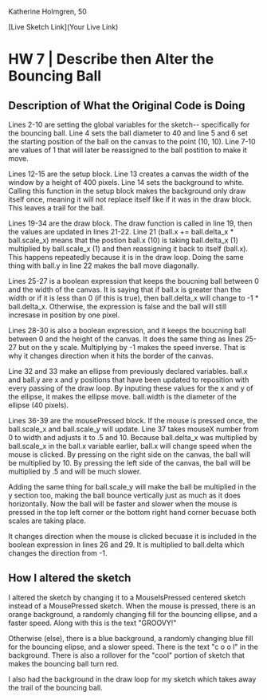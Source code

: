 Katherine Holmgren, 50

[Live Sketch Link](Your Live Link)


# HW 7 | Describe then Alter the Bouncing Ball

## Description of What the Original Code is Doing

Lines 2-10 are setting the global variables for the sketch-- specifically for the bouncing ball. Line 4 sets the ball diameter to 40 and line 5 and 6 set the starting position of the ball on the canvas to the point (10, 10). Line 7-10 are values of 1 that will later be reassigned to the ball postition to make it move.

Lines 12-15 are the setup block. Line 13 creates a canvas the width of the window by a height of 400 pixels. Line 14 sets the background to white. Calling this function in the setup block makes the background only draw itself once, meaning it will not replace itself like if it was in the draw block. This leaves a trail for the ball.

Lines 19-34 are the draw block. The draw function is called in line 19, then the values are updated in lines 21-22. Line 21 (ball.x += ball.delta_x * ball.scale_x) means that the postion ball.x (10) is taking ball.delta_x (1) multiplied by ball.scale_x (1) and then reassigning it back to itself (ball.x). This happens repeatedly because it is in the draw loop. Doing the same thing with ball.y in line 22 makes the ball move diagonally.

Lines 25-27 is a boolean expression that keeps the boucning ball between 0 and the width of the canvas. It is saying that if ball.x is greater than the width or if it is less than 0 (if this is true), then ball.delta_x will change to -1 * ball.delta_x. Otherwise, the expression is false and the ball will still incresase in position by one pixel.

Lines 28-30 is also a boolean expression, and it keeps the boucning ball between 0 and the height of the canvas. It does the same thing as lines 25-27 but on the y scale. Multiplying by -1 makes the speed inverse. That is why it changes direction when it hits the border of the canvas.

Line 32 and 33 make an ellipse from previously declared variables. ball.x and ball.y are x and y positions that have been updated to reposition with every passing of the draw loop. By inputing these values for the x and y of the ellipse, it makes the ellipse move. ball.width is the diameter of the ellipse (40 pixels).

Lines 36-39 are the mousePressed block. If the mouse is pressed once, the ball.scale_x and ball.scale_y will update. Line 37 takes mouseX number from 0 to width and adjusts it to .5 and 10. Because ball.delta_x was multiplied by ball.scale_x in the ball.x variable earlier, ball.x will change speed when the mouse is clicked. By pressing on the right side on the canvas, the ball will be multiplied by 10. By pressing the left side of the canvas, the ball will be multiplied by .5 and will be much slower.

Adding the same thing for ball.scale_y will make the ball be multiplied in the y section too, making the ball bounce vertically just as much as it does horizontally. Now the ball will be faster and slower when the mouse is pressed in the top left corner or the bottom right hand corner becuase both scales are taking place.

It changes direction when the mouse is clicked becuase it is included in the boolean expression in lines 26 and 29. It is multiplied to ball.delta which changes the direction from -1.


## How I altered the sketch

I altered the sketch by changing it to a MouseIsPressed centered sketch instead of a MousePressed sketch. When the mouse is pressed, there is an orange background, a randomly changing fill for the bouncing ellipse, and a faster speed. Along with this is the text "GROOVY!"

Otherwise (else), there is a blue background, a randomly changing blue fill for the bouncing elipse, and a slower speed. There is the text "c o o l" in the background. There is also a rollover for the "cool" portion of sketch that makes the bouncing ball turn red.

I also had the background in the draw loop for my sketch which takes away the trail of the bouncing ball.
